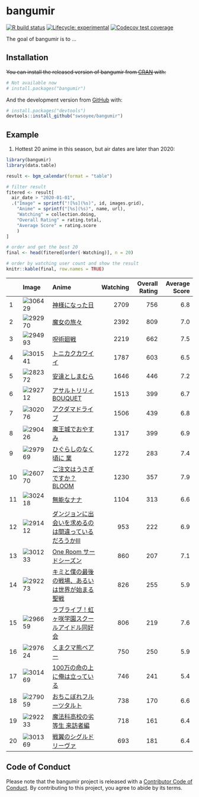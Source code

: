 
<!-- README.md is generated from README.Rmd. Please edit that file -->

# bangumir

<!-- badges: start -->

[![R build
status](https://github.com/swsoyee/bangumir/workflows/R-CMD-check/badge.svg)](https://github.com/swsoyee/bangumir/actions)
[![Lifecycle:
experimental](https://img.shields.io/badge/lifecycle-experimental-orange.svg)](https://www.tidyverse.org/lifecycle/#experimental)
[![Codecov test
coverage](https://codecov.io/gh/swsoyee/bangumir/branch/master/graph/badge.svg?token=WU6UMG8S4C)](https://codecov.io/gh/swsoyee/bangumir)
<!-- badges: end -->

The goal of bangumir is to …

## Installation

~~You can install the released version of bangumir from
[CRAN](https://CRAN.R-project.org) with:~~

``` r
# Not available now
# install.packages("bangumir")
```

And the development version from [GitHub](https://github.com/) with:

``` r
# install.packages("devtools")
devtools::install_github("swsoyee/bangumir")
```

## Example

1.  Hottest 20 anime in this season, but air dates are later than 2020:

<!-- end list -->

``` r
library(bangumir)
library(data.table)

result <- bgm_calendar(format = "table")

# filter result
fitered <- result[
  air_date > "2020-01-01",
  .("Image" = sprintf("![%s](%s)", id, images.grid),
    "Anime" = sprintf("[%s](%s)", name, url),
    "Watching" = collection.doing,
    "Overall Rating" = rating.total,
    "Average Score" = rating.score
    )
]

# order and get the best 20
final <- head(fitered[order(-Watching)], n = 20)

# order by watching user count and show the result
knitr::kable(final, row.names = TRUE)
```

|    | Image                                                            | Anime                                                      | Watching | Overall Rating | Average Score |
| :- | :--------------------------------------------------------------- | :--------------------------------------------------------- | -------: | -------------: | ------------: |
| 1  | ![306429](http://lain.bgm.tv/pic/cover/g/10/d5/306429_aIAux.jpg) | [神様になった日](http://bgm.tv/subject/306429)                    |     2709 |            756 |           6.8 |
| 2  | ![292970](http://lain.bgm.tv/pic/cover/g/99/17/292970_mxMxx.jpg) | [魔女の旅々](http://bgm.tv/subject/292970)                      |     2392 |            809 |           7.0 |
| 3  | ![294993](http://lain.bgm.tv/pic/cover/g/60/fe/294993_JrrzK.jpg) | [呪術廻戦](http://bgm.tv/subject/294993)                       |     2219 |            662 |           7.5 |
| 4  | ![301541](http://lain.bgm.tv/pic/cover/g/66/50/301541_p2z4K.jpg) | [トニカクカワイイ](http://bgm.tv/subject/301541)                   |     1787 |            603 |           6.5 |
| 5  | ![282372](http://lain.bgm.tv/pic/cover/g/0f/a4/282372_hzhyM.jpg) | [安達としまむら](http://bgm.tv/subject/282372)                    |     1646 |            446 |           7.2 |
| 6  | ![292712](http://lain.bgm.tv/pic/cover/g/61/f8/292712_pACzh.jpg) | [アサルトリリィ BOUQUET](http://bgm.tv/subject/292712)            |     1513 |            399 |           6.7 |
| 7  | ![302076](http://lain.bgm.tv/pic/cover/g/87/96/302076_Oixgz.jpg) | [アクダマドライブ](http://bgm.tv/subject/302076)                   |     1506 |            439 |           6.8 |
| 8  | ![290426](http://lain.bgm.tv/pic/cover/g/b1/c3/290426_z4GRp.jpg) | [魔王城でおやすみ](http://bgm.tv/subject/290426)                   |     1317 |            399 |           6.9 |
| 9  | ![297969](http://lain.bgm.tv/pic/cover/g/1e/83/297969_Cn5jJ.jpg) | [ひぐらしのなく頃に 業](http://bgm.tv/subject/297969)                |     1272 |            283 |           7.4 |
| 10 | ![260770](http://lain.bgm.tv/pic/cover/g/0a/16/260770_4548k.jpg) | [ご注文はうさぎですか？ BLOOM](http://bgm.tv/subject/260770)          |     1230 |            357 |           7.9 |
| 11 | ![302418](http://lain.bgm.tv/pic/cover/g/02/7e/302418_0sZ4N.jpg) | [無能なナナ](http://bgm.tv/subject/302418)                      |     1104 |            313 |           6.6 |
| 12 | ![291412](http://lain.bgm.tv/pic/cover/g/b6/d5/291412_G5EHw.jpg) | [ダンジョンに出会いを求めるのは間違っているだろうかⅢ](http://bgm.tv/subject/291412) |      953 |            222 |           6.9 |
| 13 | ![301233](http://lain.bgm.tv/pic/cover/g/40/5b/301233_mq8zr.jpg) | [One Room サードシーズン](http://bgm.tv/subject/301233)           |      860 |            207 |           7.1 |
| 14 | ![292273](http://lain.bgm.tv/pic/cover/g/20/f7/292273_15ZAe.jpg) | [キミと僕の最後の戦場、あるいは世界が始まる聖戦](http://bgm.tv/subject/292273)    |      826 |            255 |           5.9 |
| 15 | ![296659](http://lain.bgm.tv/pic/cover/g/a7/35/296659_o709D.jpg) | [ラブライブ！虹ヶ咲学園スクールアイドル同好会](http://bgm.tv/subject/296659)     |      806 |            219 |           7.6 |
| 16 | ![297624](http://lain.bgm.tv/pic/cover/g/90/61/297624_nANa9.jpg) | [くまクマ熊ベアー](http://bgm.tv/subject/297624)                   |      750 |            250 |           5.9 |
| 17 | ![301469](http://lain.bgm.tv/pic/cover/g/08/01/301469_cPTHi.jpg) | [100万の命の上に俺は立っている](http://bgm.tv/subject/301469)           |      746 |            241 |           5.4 |
| 18 | ![279059](http://lain.bgm.tv/pic/cover/g/0d/2e/279059_NNOnk.jpg) | [おちこぼれフルーツタルト](http://bgm.tv/subject/279059)               |      738 |            170 |           6.6 |
| 19 | ![292233](http://lain.bgm.tv/pic/cover/g/43/a5/292233_Xzs8x.jpg) | [魔法科高校の劣等生 来訪者編](http://bgm.tv/subject/292233)             |      718 |            161 |           6.4 |
| 20 | ![301369](http://lain.bgm.tv/pic/cover/g/ec/05/301369_Yyp7J.jpg) | [戦翼のシグルドリーヴァ](http://bgm.tv/subject/301369)                |      693 |            181 |           6.4 |

## Code of Conduct

Please note that the bangumir project is released with a [Contributor
Code of
Conduct](https://contributor-covenant.org/version/2/0/CODE_OF_CONDUCT.html).
By contributing to this project, you agree to abide by its terms.
